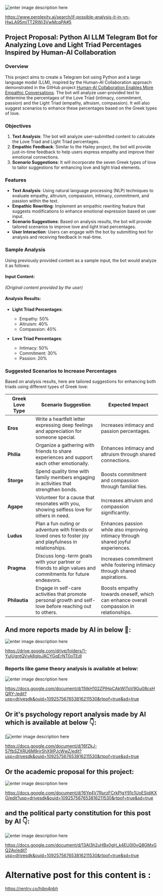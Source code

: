 ![enter image description here](https://i.sstatic.net/yk5EBda0.jpg)


https://www.perplexity.ai/search/if-possible-analysis-it-jn-yn-HwLA95miTT2RWi3VwMcqPA#5

## Project Proposal: Python AI LLM Telegram Bot for Analyzing Love and Light Triad Percentages Inspired by Human-AI Collaboration

### Overview
This project aims to create a Telegram bot using Python and a large language model (LLM), inspired by the Human-AI Collaboration approach demonstrated in the GitHub project [Human-AI Collaboration Enables More Empathic Conversations](https://github.com/behavioral-data/Human-AI-Collaboration-Empathy). The bot will analyze user-provided text to determine the percentages of the Love Triad (intimacy, commitment, passion) and the Light Triad (empathy, altruism, compassion). It will also suggest scenarios to enhance these percentages based on the Greek types of love.

### Objectives
1. **Text Analysis**: The bot will analyze user-submitted content to calculate the Love Triad and Light Triad percentages.
2. **Empathic Feedback**: Similar to the Hailey project, the bot will provide just-in-time feedback to help users express empathy and improve their emotional connections.
3. **Scenario Suggestions**: It will incorporate the seven Greek types of love to tailor suggestions for enhancing love and light triad elements.

### Features
- **Text Analysis**: Using natural language processing (NLP) techniques to evaluate empathy, altruism, compassion, intimacy, commitment, and passion within the text.
- **Empathic Rewriting**: Implement an empathic rewriting feature that suggests modifications to enhance emotional expression based on user input.
- **Scenario Suggestions**: Based on analysis results, the bot will provide tailored scenarios to improve love and light triad percentages.
- **User Interaction**: Users can engage with the bot by submitting text for analysis and receiving feedback in real-time.

### Sample Analysis
Using previously provided content as a sample input, the bot would analyze it as follows:

#### Input Content:
*(Original content provided by the user)*

#### Analysis Results:
- **Light Triad Percentages**:
  - Empathy: 50%
  - Altruism: 40%
  - Compassion: 40%

- **Love Triad Percentages**:
  - Intimacy: 50%
  - Commitment: 30%
  - Passion: 20%

### Suggested Scenarios to Increase Percentages

Based on analysis results, here are tailored suggestions for enhancing both triads using different types of Greek love:

| **Greek Love Type** | **Scenario Suggestion**                                                                                   | **Expected Impact**                                                                 |
|---------------------|------------------------------------------------------------------------------------------------------------|-------------------------------------------------------------------------------------|
| **Eros**            | Write a heartfelt letter expressing deep feelings and appreciation for someone special.                    | Increases intimacy and passion percentages.                                        |
| **Philia**          | Organize a gathering with friends to share experiences and support each other emotionally.                 | Enhances intimacy and altruism through shared connections.                         |
| **Storge**          | Spend quality time with family members engaging in activities that strengthen bonds.                       | Boosts commitment and compassion through familial ties.                             |
| **Agape**           | Volunteer for a cause that resonates with you, showing selfless love for others in need.                  | Increases altruism and compassion significantly.                                   |
| **Ludus**           | Plan a fun outing or adventure with friends or loved ones to foster joy and playfulness in relationships.   | Enhances passion while also improving intimacy through shared joyful experiences.   |
| **Pragma**          | Discuss long-term goals with your partner or friends to align values and commitments for future endeavors.   | Increases commitment while fostering intimacy through shared aspirations.           |
| **Philautia**       | Engage in self-care activities that promote personal growth and self-love before reaching out to others.   | Boosts empathy towards oneself, which can enhance overall compassion in relationships.|


## And more reports made by AI in below 📁:
![enter image description here](https://i.sstatic.net/JKKCXS2C.jpg)

https://drive.google.com/drive/folders/1-YuIUgntQVvA8gIpJACYGqErNT0oTEdI

### Reports like game theory analysis is available at below:

![enter image description here](https://i.sstatic.net/HcSEACOy.jpg)

https://docs.google.com/document/d/15tkH102ZPIHpCAkWITpV9Gu08csHQRY-/edit?usp=drivesdk&ouid=109257567653816211530&rtpof=true&sd=true

## Or it's psychology report analysis made by AI which is available at below 👇:
[![enter image description here](https://i.sstatic.net/Jf6T5JV2.jpg)



https://docs.google.com/document/d/16fZkJ-57fbSZXRU6M9rjr5hX9lPJcWwZ/edit?usp=drivesdk&ouid=109257567653816211530&rtpof=true&sd=true

## Or the academic proposal for this project:

![enter image description here](https://i.sstatic.net/LRG2uICd.jpg)

https://docs.google.com/document/d/16Ye4V7RurzFCrkPIgY91c1UoESjdiKXO/edit?usp=drivesdk&ouid=109257567653816211530&rtpof=true&sd=true

## and the political party constitution for this post by AI 👇:

![enter image description here](https://i.sstatic.net/DuFsQ34E.jpg)

https://docs.google.com/document/d/13Al3h2uHBx0gH_k4EU0l0vQ8GMxGQ2Av/edit?usp=drivesdk&ouid=109257567653816211530&rtpof=true&sd=true
 

# Alternative post for this content is :
https://rentry.co/hibn4nbh
